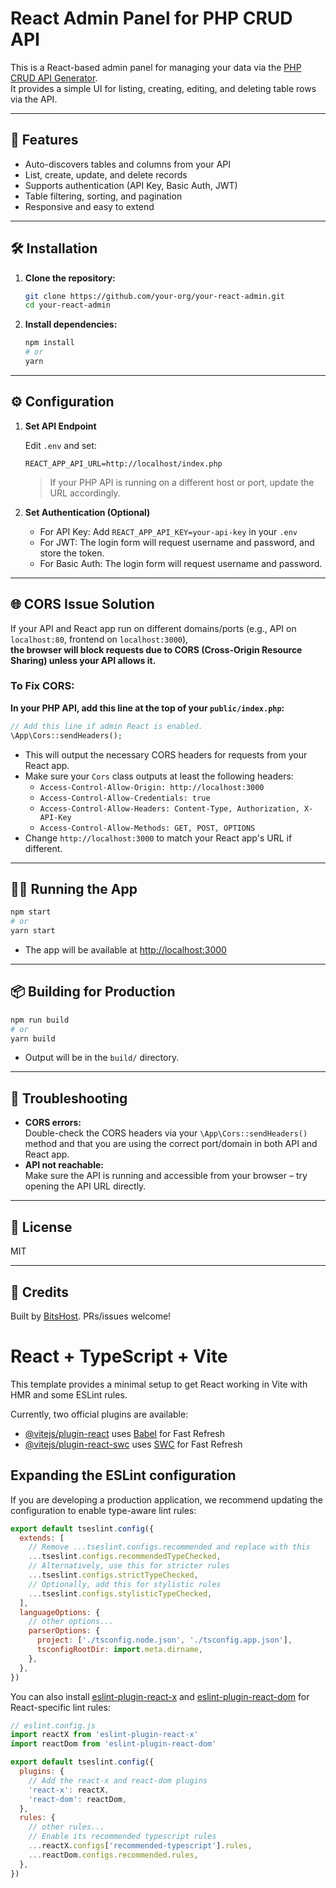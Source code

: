 
# React Admin Panel for PHP CRUD API

This is a React-based admin panel for managing your data via the [PHP CRUD API Generator](https://github.com/BitsHost/php-crud-api-generator).  
It provides a simple UI for listing, creating, editing, and deleting table rows via the API.

---

## 🚀 Features

- Auto-discovers tables and columns from your API
- List, create, update, and delete records
- Supports authentication (API Key, Basic Auth, JWT)
- Table filtering, sorting, and pagination
- Responsive and easy to extend

---

## 🛠️ Installation

1. **Clone the repository:**

    ```bash
    git clone https://github.com/your-org/your-react-admin.git
    cd your-react-admin
    ```

2. **Install dependencies:**

    ```bash
    npm install
    # or
    yarn
    ```

---

## ⚙️ Configuration

1. **Set API Endpoint**

    Edit `.env` and set:

    ```
    REACT_APP_API_URL=http://localhost/index.php
    ```

    > If your PHP API is running on a different host or port, update the URL accordingly.

2. **Set Authentication (Optional)**

    - For API Key: Add `REACT_APP_API_KEY=your-api-key` in your `.env`
    - For JWT: The login form will request username and password, and store the token.
    - For Basic Auth: The login form will request username and password.

---

## 🌐 CORS Issue Solution

If your API and React app run on different domains/ports (e.g., API on `localhost:80`, frontend on `localhost:3000`),  
**the browser will block requests due to CORS (Cross-Origin Resource Sharing) unless your API allows it.**

### **To Fix CORS:**

**In your PHP API, add this line at the top of your `public/index.php`:**

```php
// Add this line if admin React is enabled.
\App\Cors::sendHeaders();
```

- This will output the necessary CORS headers for requests from your React app.
- Make sure your `Cors` class outputs at least the following headers:
  - `Access-Control-Allow-Origin: http://localhost:3000`
  - `Access-Control-Allow-Credentials: true`
  - `Access-Control-Allow-Headers: Content-Type, Authorization, X-API-Key`
  - `Access-Control-Allow-Methods: GET, POST, OPTIONS`
- Change `http://localhost:3000` to match your React app's URL if different.

---

## 🏃‍♂️ Running the App

```bash
npm start
# or
yarn start
```

- The app will be available at [http://localhost:3000](http://localhost:3000)

---

## 📦 Building for Production

```bash
npm run build
# or
yarn build
```

- Output will be in the `build/` directory.

---

## 🙋 Troubleshooting

- **CORS errors:**  
  Double-check the CORS headers via your `\App\Cors::sendHeaders()` method and that you are using the correct port/domain in both API and React app.
- **API not reachable:**  
  Make sure the API is running and accessible from your browser – try opening the API URL directly.

---

## 📝 License

MIT

---

## 🙌 Credits

Built by [BitsHost](https://github.com/BitsHost). PRs/issues welcome!


# React + TypeScript + Vite

This template provides a minimal setup to get React working in Vite with HMR and some ESLint rules.

Currently, two official plugins are available:

- [@vitejs/plugin-react](https://github.com/vitejs/vite-plugin-react/blob/main/packages/plugin-react) uses [Babel](https://babeljs.io/) for Fast Refresh
- [@vitejs/plugin-react-swc](https://github.com/vitejs/vite-plugin-react/blob/main/packages/plugin-react-swc) uses [SWC](https://swc.rs/) for Fast Refresh

## Expanding the ESLint configuration

If you are developing a production application, we recommend updating the configuration to enable type-aware lint rules:

```js
export default tseslint.config({
  extends: [
    // Remove ...tseslint.configs.recommended and replace with this
    ...tseslint.configs.recommendedTypeChecked,
    // Alternatively, use this for stricter rules
    ...tseslint.configs.strictTypeChecked,
    // Optionally, add this for stylistic rules
    ...tseslint.configs.stylisticTypeChecked,
  ],
  languageOptions: {
    // other options...
    parserOptions: {
      project: ['./tsconfig.node.json', './tsconfig.app.json'],
      tsconfigRootDir: import.meta.dirname,
    },
  },
})
```

You can also install [eslint-plugin-react-x](https://github.com/Rel1cx/eslint-react/tree/main/packages/plugins/eslint-plugin-react-x) and [eslint-plugin-react-dom](https://github.com/Rel1cx/eslint-react/tree/main/packages/plugins/eslint-plugin-react-dom) for React-specific lint rules:

```js
// eslint.config.js
import reactX from 'eslint-plugin-react-x'
import reactDom from 'eslint-plugin-react-dom'

export default tseslint.config({
  plugins: {
    // Add the react-x and react-dom plugins
    'react-x': reactX,
    'react-dom': reactDom,
  },
  rules: {
    // other rules...
    // Enable its recommended typescript rules
    ...reactX.configs['recommended-typescript'].rules,
    ...reactDom.configs.recommended.rules,
  },
})
```
